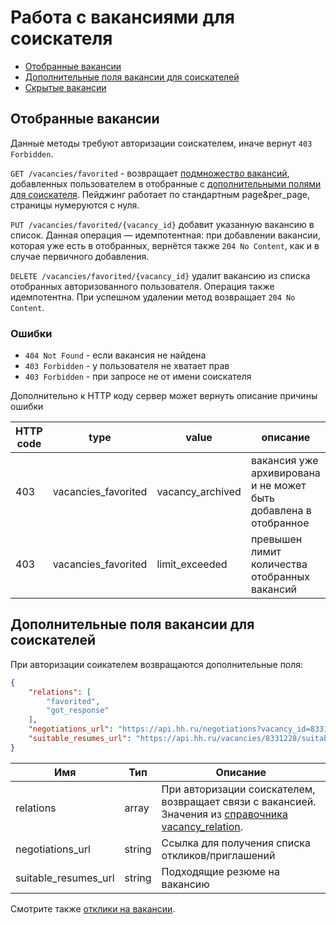 # Работа с вакансиями для соискателя

* [Отобранные вакансии](#favorited)
* [Дополнительные поля вакансии для соискателей](#vacancy-fields-applicant)
* [Скрытые вакансии](https://api.hh.ru/openapi/redoc#tag/Skrytye-vakansii)


<a name="favorited"></a>
## Отобранные вакансии

Данные методы требуют авторизации соискателем, иначе вернут `403 Forbidden`.

`GET /vacancies/favorited` - возвращает [подмножество вакансий](vacancies.md#item), добавленных
пользователем в отобранные с [дополнительными полями для соискателя](#vacancy-fields-applicant). Пейджинг работает по стандартным page&per_page,
страницы нумеруются с нуля.

`PUT /vacancies/favorited/{vacancy_id}` добавит указанную вакансию в список.
Данная операция — идемпотентная: при добавлении вакансии, которая уже есть в
отобранных, вернётся также `204 No Content`, как и в случае первичного
добавления.

`DELETE /vacancies/favorited/{vacancy_id}` удалит вакансию из списка отобранных
авторизованного пользователя. Операция также идемпотентна.
При успешном удалении метод возвращает `204 No Content`.

### Ошибки

* `404 Not Found` - если вакансия не найдена
* `403 Forbidden` - у пользователя не хватает прав
* `403 Forbidden` - при запросе не от имени соискателя

Дополнительно к HTTP коду сервер может вернуть описание причины ошибки

HTTP code | type | value | описание
----------|------|-------|-----------
403 | vacancies_favorited | vacancy_archived | вакансия уже архивирована и не может быть добавлена в отобранное
403 | vacancies_favorited | limit_exceeded | превышен лимит количества отобранных вакансий


<a name="vacancy-fields-applicant"></a>
## Дополнительные поля вакансии для соискателей

При авторизации соикателем возвращаются дополнительные поля:

```json
{
    "relations": [
        "favorited",
        "got_response"
    ],
    "negotiations_url": "https://api.hh.ru/negotiations?vacancy_id=8331228",
    "suitable_resumes_url": "https://api.hh.ru/vacancies/8331228/suitable_resumes"
}
```

Имя | Тип | Описание
---- | --- | --------
relations | array | При авторизации соискателем, возвращает связи с вакансией. Значения из [справочника vacancy_relation](https://api.hh.ru/openapi/redoc#tag/Obshie-spravochniki/paths/~1dictionaries/get).
negotiations_url | string | Cсылка для получения списка откликов/приглашений
suitable_resumes_url | string | Подходящие резюме на вакансию

Смотрите также [отклики на вакансии](negotiations.md#post_negotiation).
